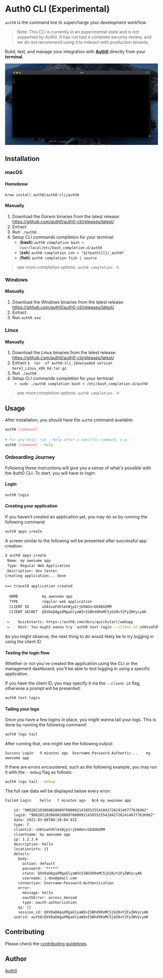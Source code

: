 # Auth0 CLI (Experimental)

`auth0` is the command line to supercharge your development workflow. 

> Note: This CLI is currently in an experimental state and is not supported by Auth0. It has not had a complete security review, and we do not recommend using it to interact with production tenants.

Build, test, and manage your integration with **[Auth0](http://auth0.com/)** directly from your **terminal**.

![demo](./demo.gif)


## Installation

### macOS

#### Homebrew

```
brew install auth0/auth0-cli/auth0
```

#### Manually

1. Download the _Darwin_ binaries from the latest release: https://github.com/auth0/auth0-cli/releases/latest/
1. Extract
1. Run `./auth0`
1. Setup CLI commands completion for your terminal:
	-  (**bash**) `auth0 completion bash > /usr/local/etc/bash_completion.d/auth0`
	-  (**zsh**)  `auth0 completion zsh > "${fpath[1]}/_auth0"`
	- (**fish**)  `auth0 completion fish | source`

> see more completion options: `auth0 completion -h`

### Windows

#### Manually

1. Download the _Windows_ binaries from the latest release: https://github.com/auth0/auth0-cli/releases/latest/
1. Extract
1. Run `auth0.exe`

### Linux

#### Manually

1. Download the _Linux_ binaries from the latest release: https://github.com/auth0/auth0-cli/releases/latest/
1. Extract `$  tar -xf auth0-cli_{dowloaded version here}_Linux_x86_64.tar.gz`
1. Run `./auth0` 
1. Setup CLI commands completion for your terminal:
	-  `sudo ./auth0 completion bash > /etc/bash_completion.d/auth0`
> see more completion options: `auth0 completion -h` 

## Usage

After installation, you should have the `auth0` command available:

```bash
auth0 [command]

# For any help, run --help after a specific command, e.g.:
auth0 [command] --help
```

### Onboarding Journey

Following these instructions will give you a sense of what's possible with the
Auth0 CLI. To start, you will have to login:

#### Login

```bash
auth0 login
```

#### Creating your application

If you haven't created an application yet, you may do so by running the
following command:

```bash
auth0 apps create
```

A screen similar to the following will be presented after successful app creation:

```bash
$ auth0 apps create
 Name: my awesome app
 Type: Regular Web Application
 Description: dev tester
Creating application... done

=== travel0 application created

  NAME           my awesome app
  TYPE           regular web application
  CLIENT ID      vXAtoaFdhlmtWjpIrjb9AUnrGEAOH2MM
  CLIENT SECRET  QXV0aDAgaXMgaGlyaW5nISBhdXRoMC5jb20vY2FyZWVycyAK

 ▸    Quickstarts: https://auth0.com/docs/quickstart/webapp
 ▸    Hint: You might wanna try `auth0 test login --client-id vXAtoaFdhlmtWjpIrjb9AUnrGEAOH2MM`
```

As you might observe, the next thing to do would likely be to try logging in
using the client ID.

#### Testing the login flow

Whether or not you've created the application using the CLI or the management
dashboard, you'll be able to test logging in using a specific application.

If you have the client ID, you may specify it via the `--client-id` flag,
otherwise a prompt will be presented:

```bash
auth0 test login
```

#### Tailing your logs

Once you have a few logins in place, you might wanna tail your logs. This is
done by running the following command:

```bash
auth0 logs tail
```

After running that, one might see the following output:

```
Success Login   9 minutes ago  Username-Password-Authentic...    my awesome app
```

If there are errors encountered, such as the following example, you may run it
with the `--debug` flag as follows:

```bash
auth0 logs tail --debug
```

The full raw data will be displayed below every error:

```
Failed Login	hello	7 minutes ago	N/A	my awesome app

	id: "90020210306002808976000921438552554184272624146777636962"
	logid: "90020210306002808976000921438552554184272624146777636962"
	date: 2021-03-06T00:28:04.91Z
	type: f
	clientid: vXAtoaFdhlmtWjpIrjb9AUnrGEAOH2MM
	clientname: my awesome app
	ip: 1.2.3.4
	description: hello
	locationinfo: {}
	details:
	  body:
	    action: default
	    password: '*****'
	    state: QXV0aDAgaXMgaGlyaW5nISBhdXRoMC5jb20vY2FyZWVycyAK
	    username: j.doe@gmail.com
	  connection: Username-Password-Authentication
	  error:
	    message: hello
	    oauthError: access_denied
	    type: oauth-authorization
	  qs: {}
	  session_id: QXV0aDAgaXMgaGlyaW5nISBhdXRoMC5jb20vY2FyZWVycyAK
	userid: auth0|QXV0aDAgaXMgaGlyaW5nISBhdXRoMC5jb20vY2FyZWVycyAK
```

## Contributing

Please check the [contributing guidelines](CONTRIBUTING.md).


## Author

[Auth0](https://auth0.com)
